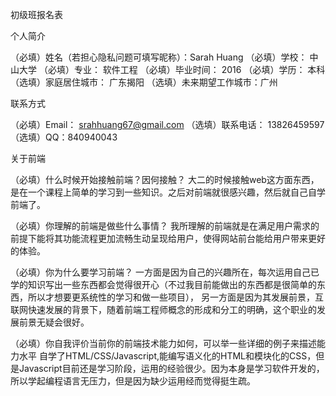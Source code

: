 初级班报名表

个人简介

（必填）姓名（若担心隐私问题可填写昵称）：Sarah Huang
（必填）学校： 中山大学
（必填）专业： 软件工程
（必填）毕业时间： 2016
（必填）学历： 本科
（选填）家庭居住城市： 广东揭阳
（选填）未来期望工作城市：广州

联系方式

（必填）Email： srahhuang67@gmail.com
（选填）联系电话： 13826459597
（选填）QQ：840940043

关于前端

（必填）什么时候开始接触前端？因何接触？
大二的时候接触web这方面东西，是在一个课程上简单的学习到一些知识。之后对前端就很感兴趣，然后就自己自学前端了。

（必填）你理解的前端是做些什么事情？
我所理解的前端就是在满足用户需求的前提下能将其功能流程更加流畅生动呈现给用户，使得网站前台能给用户带来更好的体验。

（必填）你为什么要学习前端？
一方面是因为自己的兴趣所在，每次运用自己已学的知识写出一些东西都会觉得很开心（不过我目前能做出的东西都是很简单的东西，所以才想要更系统性的学习和做一些项目），
另一方面是因为其发展前景，互联网快速发展的背景下，随着前端工程师概念的形成和分工的明确，这个职业的发展前景无疑会很好。

（必填）你自我评价当前你的前端技术能力如何，可以举一些详细的例子来描述能力水平
自学了HTML/CSS/Javascript,能编写语义化的HTML和模块化的CSS，但是Javascript目前还是学习阶段，运用的经验很少。因为本身是学习软件开发的，所以学起编程语言无压力，但是因为缺少运用经而觉得挺生疏。
